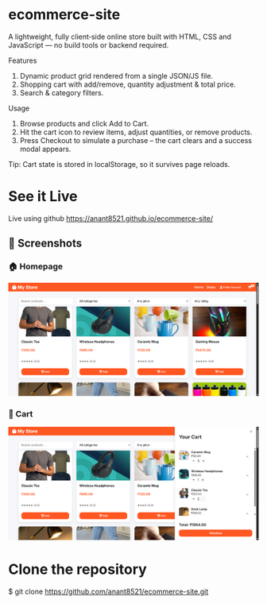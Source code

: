 # ecommerce-site
A lightweight, fully client‑side online store built with HTML, CSS and JavaScript — no build tools or backend required.

Features
1. Dynamic product grid rendered from a single JSON/JS file.
2. Shopping cart with add/remove, quantity adjustment & total price.
3. Search & category filters.

Usage
1. Browse products and click Add to Cart.
2. Hit the cart icon to review items, adjust quantities, or remove products.
3. Press Checkout to simulate a purchase – the cart clears and a success modal appears.

Tip: Cart state is stored in localStorage, so it survives page reloads.

# See it Live
Live using github https://anant8521.github.io/ecommerce-site/

## 📸 Screenshots

### 🏠 Homepage
![homepage](images/home.png)

### 🛒 Cart
![cart](images/cart.png)


# Clone the repository
$ git clone https://github.com/anant8521/ecommerce-site.git
